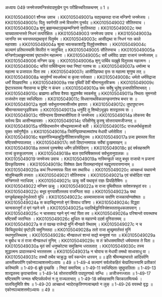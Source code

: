 अध्यायः 049
जनमेजयमन्त्रिसंवादमुखेन पुनः परीक्षिच्चरितकथनम् ॥ 1 ॥ 

KK0105049001	शौनक उवाच । 
KK0105049001a	यदपृच्छत्तदा राजा मन्त्रिणो जनमेजयः ।
KK0105049001c	पितुः स्वर्गगतिं तन्मे विस्तरेण पुनर्वद ॥
KK0105049002	सौतिरुवाच । 
KK0105049002a	शृणु ब्रह्मन्यथाऽपृच्छन्मन्त्रिणो नृपतिस्तदा ।
KK0105049002c	यथा चाख्यातवन्तस्ते निधनं तत्परिक्षितः ॥
KK0105049003	जनमेजय उवाच । 
KK0105049003a	जानन्ति स्म भवन्तस्तद्यथावृत्तं पितुर्मम ।
KK0105049003c	आसीद्यथा स निधनं गतः काले महायशाः ॥
KK0105049004a	श्रुत्वा भवत्सकाशाद्धि पितुर्वृत्तमशेषतः ।
KK0105049004c	कल्याणं प्रतिपत्स्यामि विपरीतं न जातुचित् ॥
KK0105049005	सौतिरुवाच । 
KK0105049005a	मन्त्रिणोऽथाब्रुवन्वाक्यं पृष्टास्तेन महात्मना ।
KK0105049005c	सर्वे धर्मविदः प्राज्ञा राजानं जनमेजयम् ॥
KK0105049006	मन्त्रिण ऊचुः । 
KK0105049006a	शृणु पार्थिव यद्ब्रूषे पितुस्तव महात्मनः ।
KK0105049006c	चरितं पार्थिवेन्द्रस्य यथा निष्ठां गतश्च सः ॥
KK0105049007a	धर्मात्मा च महात्मा च प्रजापालः पिता तव ।
KK0105049007c	आसीदिहयथा वृत्तः स महात्मा शृणुष्व तत् ॥
KK0105049008a	चातुर्वर्ण्यं स्वधर्मस्थं स कृत्वा पर्यरक्षत ।
KK0105049008c	धर्मतो धर्मविद्राजा धर्मो विग्रहवानिव ॥
KK0105049009a	ररक्ष पृथिवीं देवीं श्रीमानतुलविक्रमः ।
KK0105049009c	द्वेष्टारस्तस्य नैवासन्स च द्वेष्टि न कंचन ॥
KK0105049010a	समः सर्वेषु भूतेषु प्रजापतिरिवाभवत् ।
KK0105049010c	ब्राह्मणाः क्षत्रिया वैश्याः शूद्राश्चैव स्वकर्मसु ॥
KK0105049011a	स्थिताः सुमनसो राजंस्तेन राज्ञा स्वधिष्ठिताः ।
KK0105049011c	विधवानाथविकलान्कृपणांश्च बभार सः ॥
KK0105049012a	सुदर्शः सर्वभूतानामासीत्सोम इवापरः ।
KK0105049012c	तुष्टपुष्टजनः श्रीमान्सत्यवाग्दृढविक्रमः ॥
KK0105049013a	धनुर्वेदे तु शिष्योऽभून्नृपः शारद्वतस्य सः ।
KK0105049013c	गोविन्दस्य प्रियश्चासीत्पिता ते जनमेजय ॥
KK0105049014a	लोकस्य चैव सर्वस्य प्रिय आसीन्महायशाः ।
KK0105049014c	परिक्षीणेषु कुरुषु सोत्तरायामजीजनत् ॥
KK0105049015a	परिक्षिदभवत्तेन सौभद्रस्यात्मजो बली ।
KK0105049015c	राजधर्मार्थकुशलो युक्तः सर्वगुणैर्वृतः ॥
KK0105049016a	जितेन्द्रियश्चात्मवांश्च मेधावी धर्मसेविता ।
KK0105049016c	षड्वर्गजिन्महाबुद्धिर्नीतिशास्त्रविदुत्तमः ॥
KK0105049017a	प्रजा इमास्तव पिता षष्टिवर्षाण्यपालयत् ।
KK0105049017c	ततो दिष्टान्तमापन्नः सर्वेषां दुःखमावहन् ॥
KK0105049018a	ततस्त्वं पुरुषश्रेष्ठ धर्मेण प्रतिपेदिवान् ।
KK0105049018c	इदं वर्षसहस्राणि राज्यं कुरुकुलागतम् । 
KK0105049018e	बाल एवाभिषिक्तस्त्वं सर्वभूतानुपालकः ॥ 
KK0105049019	जनमेजय उवाच । 
KK0105049019a	नास्मिन्कुले जातु बभूव राजायो न प्रजानां प्रियकृत्प्रियश्च । 
KK0105049019c	विशेषतः प्रेक्ष्य पितामहानांवृत्तं महद्वृत्तपरायणानाम् ॥ 
KK0105049020a	कथं निधनमापन्नः पिता मम तथाविधः ।
KK0105049020c	आचक्षध्वं यथावन्मे श्रोतुमिच्छामि तत्त्वतः ॥
KK0105049021	सौतिरुवाच । 
KK0105049021a	एवं संचोदिता राज्ञा मन्त्रिणस्ते नराधिपम् ।
KK0105049021c	ऊचुः सर्वे यथावृत्तं राज्ञः प्रियहितैषिणः ॥
KK0105049022	मन्त्रिण ऊचुः । 
KK0105049022a	स राजा पृथिवीपालः सर्वशस्त्रभृतां वरः ।
KK0105049022c	बभूव मृगयाशीलस्तव राजन्पिता सदा ॥
KK0105049023a	यथा पाण्डुर्महाबाहुर्धनुर्धरवरो युधि ।
KK0105049023c	अस्मास्वासज्य सर्वाणि राजकार्याण्यशेषतः ॥
KK0105049024a	स कदाचिद्वनगतो मृगं विव्याध पत्रिणा ।
KK0105049024c	विद्ध्वा चान्वसरत्तूर्णं तं मृगं गहने वने ॥
KK0105049025a	पदातिर्बद्धनिस्त्रिंशस्ततायुधकलापवान् ।
KK0105049025c	न चाससाद गहने मृगं नष्टं पिता तव ॥
KK0105049026a	परिश्रान्तो वयस्थश्च षष्टिवर्षो जरान्वितः ।
KK0105049026c	क्षुधितः स महारण्ये ददर्श मुनिसत्तमम् ॥
KK0105049027a	स तं पप्रच्छ राजेन्द्रो मुनिं मौनव्रते स्थितम् ।
KK0105049027c	न च किंचिदुवाचेदं पृष्टोऽपि समुनिस्तदा ॥
KK0105049028a	ततो राजा क्षुच्छ्रमार्तस्तं मुनिं स्थाणुवत्स्थितम् ।
KK0105049028c	मौनव्रतधरं शान्तं सद्यो मन्युवशं गतः ॥
KK0105049029a	न बुबोध च तं राजा मौनव्रतधरं मुनिम् ।
KK0105049029c	स तं क्रोधसमाविष्टो धर्षयामास ते पिता ॥
KK0105049030a	मृतं सर्पं धनुष्कोट्या समुत्क्षिप्य धरातलात् ।
KK0105049030c	तस्य शुद्धात्मनः प्रादात्स्कन्धे भरतसत्तम ॥
KK0105049031a	न चोवाच स मेधावी तमथो साध्वसाधु वा ।
KK0105049031c	तस्थौ तथैव चाक्रुद्धः सर्पं स्कन्धेन धारयन् ॥ ॥
इति श्रीमन्महाभारते आदिपर्वणि आस्तीकपर्वणि एकोनपञ्चाशत्तमोऽध्यायः ॥ 49 ॥ 
1-49-4 कल्याणं सर्वलोकहितं चेत्प्रतिपत्स्यामि प्रतीकारं करिष्यामि ॥ 1-49-6 ब्रूषे पृच्छसि । निष्ठां समाप्तिम् ॥ 1-49-11 स्वधिष्ठिताः सुष्ठुपालिताः ॥ 1-49-13 शारद्वतस्य कृपाचार्यस्य ॥ 1-49-14 सोत्तरायमिति पादपूरणार्थः सन्धिः । अजीजनज्जातः ॥ 1-49-17 षष्टिवषाणि जन्मतः षष्टिपर्वपर्यन्तं न तु राज्यलाभात् ॥ 1-49-18 वर्षसहस्राणि चिरकालमित्यर्थः । पालयितुमिति शेषः ॥ 1-49-20 आचक्षध्वं भ्वादेराकृतिगणत्वाच्छपो न लुक् ॥ 1-49-26 वयस्थो वृद्धः ॥ एकोनपञ्चाशत्तमोऽध्यायः ॥ 49 ॥
